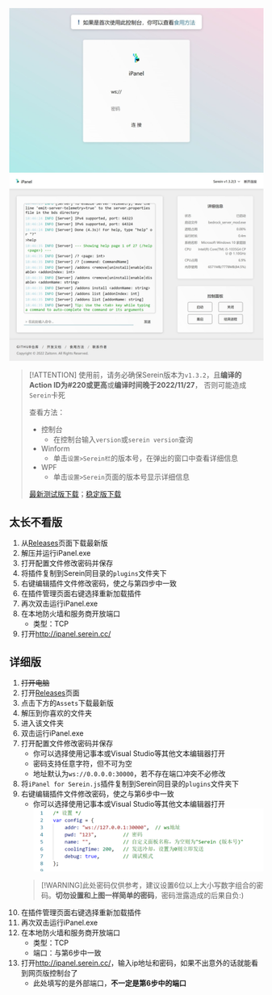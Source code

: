 
![登录界面](assets/web_login.jpeg)
![网页控制台](assets/web.jpeg)

>[!ATTENTION]
>使用前，请务必确保Serein版本为`v1.3.2`，且**编译的Action ID为#220或更高**或**编译时间晚于2022/11/27**，
>否则可能造成`Serein`卡死
>
>查看方法：
>
>- 控制台
>   - 在控制台输入`version`或`serein version`查询
>- Winform
>   - 单击`设置>Serein栏`的版本号，在弹出的窗口中查看详细信息
>- WPF
>   - 单击`设置>Serein`页面的版本号显示详细信息
>
>[最新测试版下载](https://github.com/Zaitonn/Serein/actions/workflows/Build.yml)；[稳定版下载](https://github.com/Zaitonn/Serein/releases/latest)

## 太长不看版

1. 从[Releases](https://github.com/Zaitonn/iPanel/releases/latest)页面下载最新版
2. 解压并运行iPanel.exe
3. 打开配置文件修改密码并保存
4. 将插件复制到Serein同目录的`plugins`文件夹下
5. 右键编辑插件文件修改密码，使之与第四步中一致
6. 在插件管理页面右键选择重新加载插件
7. 再次双击运行iPanel.exe
8. 在本地防火墙和服务商开放端口
   - 类型：TCP
9. 打开<http://ipanel.serein.cc/>

## 详细版

1. ~~打开电脑~~
2. 打开[Releases](https://github.com/Zaitonn/iPanel/releases/latest)页面
3. 点击下方的`Assets`下载最新版
4. 解压到你喜欢的文件夹
5. 进入该文件夹
6. 双击运行iPanel.exe
7. 打开配置文件修改密码并保存
   - 你可以选择使用记事本或Visual Studio等其他文本编辑器打开
   - 密码支持任意字符，但不可为空
   - 地址默认为`ws://0.0.0.0:30000`，若不存在端口冲突不必修改
8. 将`iPanel for Serein.js`插件复制到Serein同目录的`plugins`文件夹下
9. 右键编辑插件文件修改密码，使之与第6步中一致
   - 你可以选择使用记事本或Visual Studio等其他文本编辑器打开
   ![插件配置](assets/plugin_config.png)
   >[!WARNING]此处密码仅供参考，建议设置6位以上大小写数字组合的密码。**切勿设置和上图一样简单的密码**，密码泄露造成的后果自负:)
10. 在插件管理页面右键选择重新加载插件
11. 再次双击运行iPanel.exe
12. 在本地防火墙和服务商开放端口
       - 类型：TCP
       - 端口：与第6步中一致
13. 打开<http://ipanel.serein.cc/>，输入ip地址和密码，如果不出意外的话就能看到网页版控制台了
       - 此处填写的是外部端口，**不一定是第6步中的端口**
